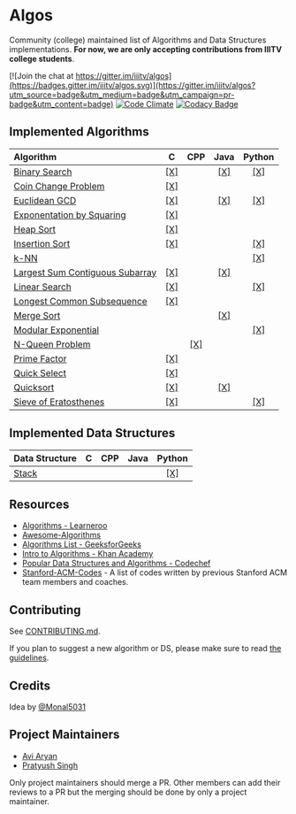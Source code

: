 # Algos

Community (college) maintained list of Algorithms and Data Structures implementations.
**For now, we are only accepting contributions from IIITV college students**.

[![Join the chat at https://gitter.im/iiitv/algos](https://badges.gitter.im/iiitv/algos.svg)](https://gitter.im/iiitv/algos?utm_source=badge&utm_medium=badge&utm_campaign=pr-badge&utm_content=badge)
[![Code Climate](https://codeclimate.com/github/iiitv/algos/badges/gpa.svg)](https://codeclimate.com/github/iiitv/algos)
[![Codacy Badge](https://api.codacy.com/project/badge/Grade/c10c3fd13edb475ca1bf77d4291d54b4)](https://www.codacy.com/app/aviaryan/algos?utm_source=github.com&amp;utm_medium=referral&amp;utm_content=iiitv/algos&amp;utm_campaign=Badge_Grade)


## Implemented Algorithms

| Algorithm | C | CPP | Java | Python |
|:--------------|:----------------:|:----------------:|:----------------:|:-----------------:|
| [Binary Search](https://en.wikipedia.org/wiki/Binary_search_algorithm) | [\[X\]](binary_search/binary_search.c) | | [\[X\]](binary_search/BinarySearch.java) | [\[X\]](binary_search/binary_search.py) |
| [Coin Change Problem](http://www.algorithmist.com/index.php/Coin_Change) | [\[X\]](coin_change_problem/coin_change_problem.c) | | | |
| [Euclidean GCD](https://en.wikipedia.org/wiki/Euclidean_algorithm) | [\[X\]](euclidean_gcd/euclidean_gcd.c) | | [\[X\]](euclidean_gcd/EuclideanGCD.java) | [\[X\]](euclidean_gcd/euclidean_gcd.py) |
| [Exponentation by Squaring](https://en.wikipedia.org/wiki/Exponentiation_by_squaring) | [\[X\]](exponentation_by_squaring/exponentation_by_squaring.c) ||||
| [Heap Sort](https://en.wikipedia.org/wiki/Heapsort) | [\[X\]](heap_sort/HeapSort.c) | | | |
| [Insertion Sort](https://en.wikipedia.org/wiki/Insertion_sort) | [\[X\]](insertion_sort/insertion_sort.c) | | | [\[X\]](insertion_sort/insertion_sort.py) |
| [k-NN](https://en.wikipedia.org/wiki/K-nearest_neighbors_algorithm) | | | | [\[X\]](k_nn/k_nn.py) |
| [Largest Sum Contiguous Subarray](http://www.geeksforgeeks.org/largest-sum-contiguous-subarray/) | [\[X\]](largest_sum_contiguous_subarray/largestSumContiguousSubarray.c) | | [\[X\]](largest_sum_contiguous_subarray/LargestSumContiguousSubarray.java) | |
| [Linear Search](https://en.wikipedia.org/wiki/Linear_search) | [\[X\]](linear_search/linear_search.c) | | | [\[X\]](linear_search/linear_search.py) |
| [Longest Common Subsequence](http://www.geeksforgeeks.org/dynamic-programming-set-4-longest-common-subsequence) | [\[X\]](longest_common_subsequence/longestCommonSubsequence.c) | | | |
| [Merge Sort](https://www.khanacademy.org/computing/computer-science/algorithms/merge-sort/a/overview-of-merge-sort) | | | [\[X\]](merge_sort/MergeSort.java) | |
| [Modular Exponential](http://www.geeksforgeeks.org/modular-exponentiation-power-in-modular-arithmetic/) | | | | [\[X\]](modular_exponential/modular_exponential.py) |
| [N-Queen Problem](https://en.wikipedia.org/wiki/Eight_queens_puzzle) | | [\[X\]](n_queen_problem/NQueenProblem.cpp) | | | |
| [Prime Factor](https://en.wikipedia.org/wiki/Prime_factor) | [\[X\]](prime_factor/prime_factor.c) | | | |
| [Quick Select](https://en.wikipedia.org/wiki/Quickselect) | [\[X\]](quick_select/quick_select.c) | | | |
| [Quicksort](https://en.wikipedia.org/wiki/Quicksort) | [\[X\]](quicksort/quicksort.c) | | [\[X\]](quicksort/QuickSort.java) | |
| [Sieve of Eratosthenes](https://en.wikipedia.org/wiki/Sieve_of_Eratosthenes) | [\[X\]](sieve_of_eratosthenes/sieveOfEratosthenes.c) | | | [\[X\]](sieve_of_eratosthenes/sieve_of_eratosthenes.py) |


## Implemented Data Structures

| Data Structure | C | CPP | Java | Python |
|:--------------|:----------------:|:----------------:|:----------------:|:-----------------:|
| [Stack](https://en.wikipedia.org/wiki/Stack_(abstract_data_type)) | | | | [\[X\]](stack/stack.py) |


## Resources

* [Algorithms - Learneroo](https://www.learneroo.com/subjects/8)
* [Awesome-Algorithms](https://github.com/tayllan/awesome-algorithms)
* [Algorithms List - GeeksforGeeks](http://www.geeksforgeeks.org/fundamentals-of-algorithms/)
* [Intro to Algorithms - Khan Academy](https://www.khanacademy.org/computing/computer-science/algorithms)
* [Popular Data Structures and Algorithms - Codechef](https://discuss.codechef.com/questions/48877/data-structures-and-algorithms)
* [Stanford-ACM-Codes](https://github.com/jaehyunp/stanfordacm) - A list of codes written by previous Stanford ACM team members and coaches.



## Contributing

See [CONTRIBUTING.md](CONTRIBUTING.md).

If you plan to suggest a new algorithm or DS, please make sure to read [the guidelines](CONTRIBUTING.md#sa).


## Credits

Idea by [@Monal5031](https://github.com/Monal5031)


## Project Maintainers

* [Avi Aryan](https://github.com/aviaryan)
* [Pratyush Singh](https://github.com/singhpratyush)

Only project maintainers should merge a PR. Other members can add their reviews to a PR but the merging should be done by only a project maintainer.
